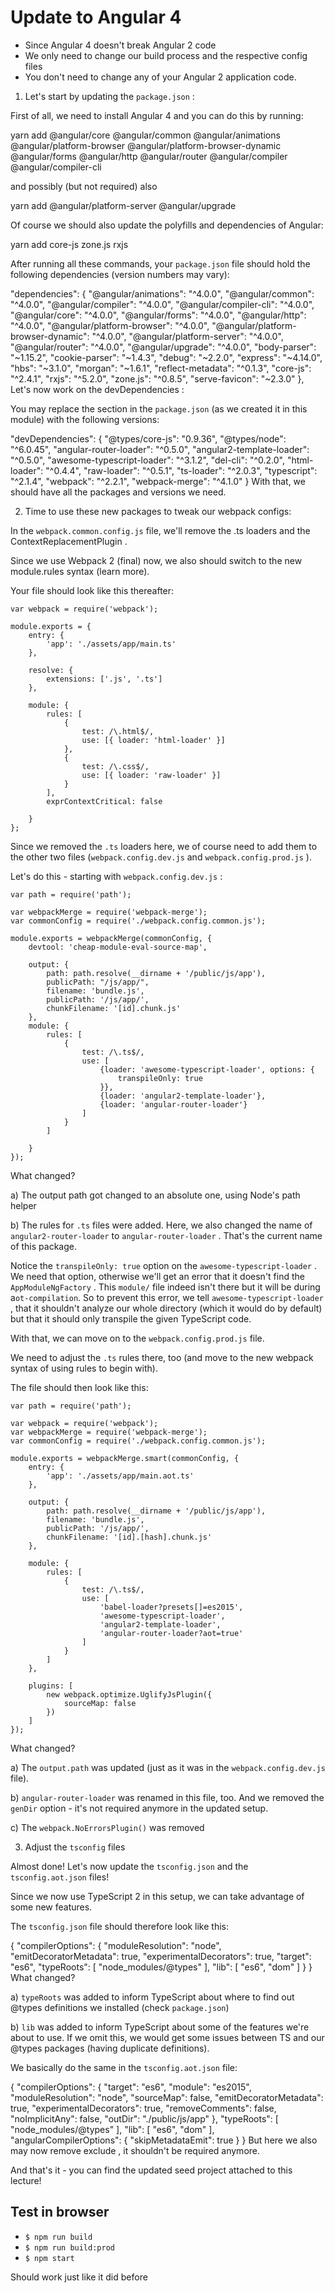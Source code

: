 # Update to Angular 4

* Since Angular 4 doesn't break Angular 2 code
* We only need to change our build process and the respective config files
* You don't need to change any of your Angular 2 application code.

1) Let's start by updating the `package.json` :

First of all, we need to install Angular 4 and you can do this by running:

yarn add @angular/core @angular/common @angular/animations @angular/platform-browser @angular/platform-browser-dynamic @angular/forms @angular/http @angular/router @angular/compiler @angular/compiler-cli 

and possibly (but not required) also

yarn add @angular/platform-server @angular/upgrade 

Of course we should also update the polyfills and dependencies of Angular:

yarn add core-js zone.js rxjs 

After running all these commands, your `package.json` file should hold the following dependencies  (version numbers may vary):

"dependencies": {
  "@angular/animations": "^4.0.0",
  "@angular/common": "^4.0.0",
  "@angular/compiler": "^4.0.0",
  "@angular/compiler-cli": "^4.0.0",
  "@angular/core": "^4.0.0",
  "@angular/forms": "^4.0.0",
  "@angular/http": "^4.0.0",
  "@angular/platform-browser": "^4.0.0",
  "@angular/platform-browser-dynamic": "^4.0.0",
  "@angular/platform-server": "^4.0.0",
  "@angular/router": "^4.0.0",
  "@angular/upgrade": "^4.0.0",
  "body-parser": "~1.15.2",
  "cookie-parser": "~1.4.3",
  "debug": "~2.2.0",
  "express": "~4.14.0",
  "hbs": "~3.1.0",
  "morgan": "~1.6.1",
  "reflect-metadata": "^0.1.3",
  "core-js": "^2.4.1",
  "rxjs": "^5.2.0",
  "zone.js": "^0.8.5",
  "serve-favicon": "~2.3.0"
},
Let's now work on the devDependencies :

You may replace the section in the `package.json`  (as we created it in this module) with the following versions:

"devDependencies": {
  "@types/core-js": "0.9.36",
  "@types/node": "^6.0.45",
  "angular-router-loader": "^0.5.0",
  "angular2-template-loader": "^0.5.0",
  "awesome-typescript-loader": "^3.1.2",
  "del-cli": "^0.2.0",
  "html-loader": "^0.4.4",
  "raw-loader": "^0.5.1",
  "ts-loader": "^2.0.3",
  "typescript": "^2.1.4",
  "webpack": "^2.2.1",
  "webpack-merge": "^4.1.0"
}
With that, we should have all the packages and versions we need.

2) Time to use these new packages to tweak our webpack configs:

In the `webpack.common.config.js`  file, we'll remove the .ts  loaders and the ContextReplacementPlugin . 

Since we use Webpack 2 (final) now, we also should switch to the new module.rules  syntax (learn more).

Your file should look like this thereafter:

```
var webpack = require('webpack');
 
module.exports = {
    entry: {
        'app': './assets/app/main.ts'
    },
 
    resolve: {
        extensions: ['.js', '.ts']
    },
 
    module: {
        rules: [
            {
                test: /\.html$/,
                use: [{ loader: 'html-loader' }]
            },
            {
                test: /\.css$/,
                use: [{ loader: 'raw-loader' }]
            }
        ],
        exprContextCritical: false
 
    }
};
```

Since we removed the `.ts` loaders here, we of course need to add them to the other two files (`webpack.config.dev.js`  and `webpack.config.prod.js` ).

Let's do this - starting with `webpack.config.dev.js` :

```
var path = require('path');
 
var webpackMerge = require('webpack-merge');
var commonConfig = require('./webpack.config.common.js');
 
module.exports = webpackMerge(commonConfig, {
    devtool: 'cheap-module-eval-source-map',
 
    output: {
        path: path.resolve(__dirname + '/public/js/app'),
        publicPath: "/js/app/",
        filename: 'bundle.js',
        publicPath: '/js/app/',
        chunkFilename: '[id].chunk.js'
    },
    module: {
        rules: [
            {
                test: /\.ts$/,
                use: [
                    {loader: 'awesome-typescript-loader', options: {
                        transpileOnly: true
                    }},
                    {loader: 'angular2-template-loader'},
                    {loader: 'angular-router-loader'}
                ]
            }
        ]
 
    }
});
```
What changed? 

a) The output path got changed to an absolute one, using Node's path helper

b) The rules for `.ts`  files were added. Here, we also changed the name of `angular2-router-loader`  to `angular-router-loader` . That's the current name of this package.

Notice the `transpileOnly: true`  option on the `awesome-typescript-loader` . We need that option, otherwise we'll get an error that it doesn't find the `AppModuleNgFactory` . This `module/` file indeed isn't there but it will be during a`ot-compilation`. So to prevent this error, we tell `awesome-typescript-loader` , that it shouldn't analyze our whole directory (which it would do by default) but that it should only transpile the given TypeScript code.

With that, we can move on to the `webpack.config.prod.js`  file. 

We need to adjust the `.ts` rules there, too (and move to the new webpack syntax of using rules  to begin with). 

The file should then look like this:

```
var path = require('path');
 
var webpack = require('webpack');
var webpackMerge = require('webpack-merge');
var commonConfig = require('./webpack.config.common.js');
 
module.exports = webpackMerge.smart(commonConfig, {
    entry: {
        'app': './assets/app/main.aot.ts'
    },
 
    output: {
        path: path.resolve(__dirname + '/public/js/app'),
        filename: 'bundle.js',
        publicPath: '/js/app/',
        chunkFilename: '[id].[hash].chunk.js'
    },
 
    module: {
        rules: [
            {
                test: /\.ts$/,
                use: [
                    'babel-loader?presets[]=es2015',
                    'awesome-typescript-loader',
                    'angular2-template-loader',
                    'angular-router-loader?aot=true'
                ]
            }
        ]
    },
 
    plugins: [
        new webpack.optimize.UglifyJsPlugin({
            sourceMap: false
        })
    ]
});
```

What changed?

a) The `output.path`  was updated (just as it was in the `webpack.config.dev.js`  file).

b)  `angular-router-loader`  was renamed in this file, too. And we removed the `genDir`  option - it's not required anymore in the updated setup.

c) The `webpack.NoErrorsPlugin()`  was removed

3) Adjust the `tsconfig` files

Almost done! Let's now update the `tsconfig.json`  and the `tsconfig.aot.json`  files!

Since we now use TypeScript 2 in this setup, we can take advantage of some new features. 

The `tsconfig.json`  file should therefore look like this:

{
  "compilerOptions": {
    "moduleResolution": "node",
    "emitDecoratorMetadata": true,
    "experimentalDecorators": true,
    "target": "es6",
    "typeRoots": [
      "node_modules/@types"
    ],
    "lib": [
      "es6",
      "dom"
    ]
  }
}
What changed?

a) `typeRoots`  was added to inform TypeScript about where to find out @types  definitions we installed (check `package.json`)

b) `lib`  was added to inform TypeScript about some of the features we're about to use. If we omit this, we would get some issues between TS and our @types  packages (having duplicate definitions).

We basically do the same in the `tsconfig.aot.json`  file:

{
  "compilerOptions": {
    "target": "es6",
    "module": "es2015",
    "moduleResolution": "node",
    "sourceMap": false,
    "emitDecoratorMetadata": true,
    "experimentalDecorators": true,
    "removeComments": false,
    "noImplicitAny": false,
    "outDir": "./public/js/app"
  },
  "typeRoots": [
    "node_modules/@types"
  ],
  "lib": [
    "es6",
    "dom"
  ],
  "angularCompilerOptions": {
    "skipMetadataEmit": true
  }
}
But here we also may now remove exclude , it shouldn't be required anymore.

And that's it - you can find the updated seed project attached to this lecture!

## Test in browser
* `$ npm run build`
* `$ npm run build:prod`
* `$ npm start`

Should work just like it did before
